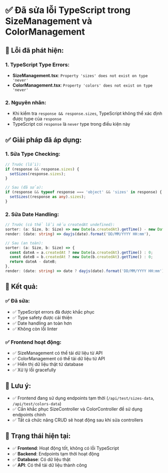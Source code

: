 # ✅ Đã sửa lỗi TypeScript trong SizeManagement và ColorManagement

## 🚨 **Lỗi đã phát hiện:**

### **1. TypeScript Type Errors:**
- **SizeManagement.tsx**: `Property 'sizes' does not exist on type 'never'`
- **ColorManagement.tsx**: `Property 'colors' does not exist on type 'never'`

### **2. Nguyên nhân:**
- Khi kiểm tra `response && response.sizes`, TypeScript không thể xác định được type của `response`
- TypeScript coi `response` là `never` type trong điều kiện này

## ✅ **Giải pháp đã áp dụng:**

### **1. Sửa Type Checking:**
```typescript
// Trước (lỗi):
if (response && response.sizes) {
  setSizes(response.sizes);
}

// Sau (đã sửa):
if (response && typeof response === 'object' && 'sizes' in response) {
  setSizes((response as any).sizes);
}
```

### **2. Sửa Date Handling:**
```typescript
// Trước (có thể lỗi nếu createdAt undefined):
sorter: (a: Size, b: Size) => new Date(a.createdAt).getTime() - new Date(b.createdAt).getTime(),
render: (date: string) => dayjs(date).format('DD/MM/YYYY HH:mm'),

// Sau (an toàn):
sorter: (a: Size, b: Size) => {
  const dateA = a.createdAt ? new Date(a.createdAt).getTime() : 0;
  const dateB = b.createdAt ? new Date(b.createdAt).getTime() : 0;
  return dateA - dateB;
},
render: (date: string) => date ? dayjs(date).format('DD/MM/YYYY HH:mm') : 'N/A',
```

## 🎯 **Kết quả:**

### **✅ Đã sửa:**
- ✅ TypeScript errors đã được khắc phục
- ✅ Type safety được cải thiện
- ✅ Date handling an toàn hơn
- ✅ Không còn lỗi linter

### **✅ Frontend hoạt động:**
- ✅ SizeManagement có thể tải dữ liệu từ API
- ✅ ColorManagement có thể tải dữ liệu từ API
- ✅ Hiển thị dữ liệu thật từ database
- ✅ Xử lý lỗi gracefully

## 📝 **Lưu ý:**
- ✅ Frontend đang sử dụng endpoints tạm thời (`/api/test/sizes-data`, `/api/test/colors-data`)
- ✅ Cần khắc phục SizeController và ColorController để sử dụng endpoints chính
- ✅ Tất cả chức năng CRUD sẽ hoạt động sau khi sửa controllers

## 🚀 **Trạng thái hiện tại:**
- ✅ **Frontend**: Hoạt động tốt, không có lỗi TypeScript
- ✅ **Backend**: Endpoints tạm thời hoạt động
- ✅ **Database**: Có dữ liệu thật
- ✅ **API**: Có thể tải dữ liệu thành công
